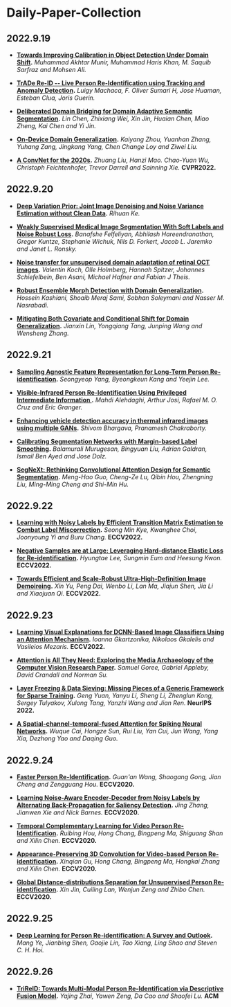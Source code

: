 # Daily-Paper-Collection

## 2022.9.19
* **[Towards Improving Calibration in Object Detection Under Domain Shift](https://arxiv.org/pdf/2209.07601.pdf).** *Muhammad Akhtar Munir, Muhammad Haris Khan, M. Saquib Sarfraz and Mohsen Ali.*

* **[TrADe Re-ID -- Live Person Re-Identification using Tracking and Anomaly Detection](https://arxiv.org/pdf/2209.06452.pdf).** *Luigy Machaca, F. Oliver Sumari H, Jose Huaman, Esteban Clua, Joris Guerin.*

* **[Deliberated Domain Bridging for Domain Adaptive Semantic Segmentation](https://arxiv.org/pdf/2209.07695.pdf).** *Lin Chen, Zhixiang Wei, Xin Jin, Huaian Chen, Miao Zheng, Kai Chen and Yi Jin.*

* **[On-Device Domain Generalization](https://arxiv.org/pdf/2209.07521.pdf).** *Kaiyang Zhou, Yuanhan Zhang, Yuhang Zang, Jingkang Yang, Chen Change Loy and Ziwei Liu.*

* **[A ConvNet for the 2020s](https://openaccess.thecvf.com/content/CVPR2022/papers/Liu_A_ConvNet_for_the_2020s_CVPR_2022_paper.pdf).** *Zhuang Liu, Hanzi Mao. Chao-Yuan Wu, Christoph Feichtenhofer, Trevor Darrell and Sainning Xie.*  **CVPR2022.**

## 2022.9.20
* **[Deep Variation Prior: Joint Image Denoising and Noise Variance Estimation without Clean Data](https://arxiv.org/pdf/2209.09214.pdf).** *Rihuan Ke.*

* **[Weakly Supervised Medical Image Segmentation With Soft Labels and Noise Robust Loss](https://arxiv.org/pdf/2209.08172.pdf).** *Banafshe Felfeliyan, Abhilash Hareendranathan, Gregor Kuntze, Stephanie Wichuk, Nils D. Forkert, Jacob L. Jaremko and Janet L. Ronsky.*

* **[Noise transfer for unsupervised domain adaptation of retinal OCT images](https://arxiv.org/pdf/2209.08097.pdf).** *Valentin Koch, Olle Holmberg, Hannah Spitzer, Johannes Schiefelbein, Ben Asani, Michael Hafner and Fabian J Theis.*

* **[Robust Ensemble Morph Detection with Domain Generalization](https://arxiv.org/pdf/2209.08130.pdf).** *Hossein Kashiani, Shoaib Meraj Sami, Sobhan Soleymani and Nasser M. Nasrabadi.*

* **[Mitigating Both Covariate and Conditional Shift for Domain Generalization](https://arxiv.org/pdf/2209.08253.pdf).** *Jianxin Lin, Yongqiang Tang, Junping Wang and Wensheng Zhang.*

## 2022.9.21

* **[Sampling Agnostic Feature Representation for Long-Term Person Re-identification](https://arxiv.org/pdf/2209.09574.pdf).** *Seongyeop Yang, Byeongkeun Kang and Yeejin Lee.*

* **[Visible-Infrared Person Re-Identification Using Privileged Intermediate Information
](https://arxiv.org/pdf/2209.09348.pdf).** *Mahdi Alehdaghi, Arthur Josi, Rafael M. O. Cruz and Eric Granger.*

* **[Enhancing vehicle detection accuracy in thermal infrared images using multiple GANs](https://arxiv.org/pdf/2209.09808.pdf).** *Shivom Bhargava, Pranamesh Chakraborty.*

* **[Calibrating Segmentation Networks with Margin-based Label Smoothing](https://arxiv.org/pdf/2209.09641.pdf).** *Balamurali Murugesan, Bingyuan Liu, Adrian Galdran, Ismail Ben Ayed and Jose Dolz.*

* **[SegNeXt: Rethinking Convolutional Attention Design for Semantic Segmentation](https://arxiv.org/pdf/2209.08575.pdf).** *Meng-Hao Guo, Cheng-Ze Lu, Qibin Hou, Zhengning Liu, Ming-Ming Cheng and Shi-Min Hu.*

## 2022.9.22
* **[Learning with Noisy Labels by Efficient Transition Matrix Estimation to Combat Label Miscorrection](https://arxiv.org/pdf/2111.14932.pdf).** *Seong Min Kye, Kwanghee Choi, Joonyoung Yi and Buru Chang.*  **ECCV2022.**

* **[Negative Samples are at Large: Leveraging Hard-distance Elastic Loss for Re-identification](https://arxiv.org/pdf/2207.09884.pdf).** *Hyungtae Lee, Sungmin Eum and Heesung Kwon.*  **ECCV2022.**

* **[Towards Efficient and Scale-Robust Ultra-High-Definition Image Demoireing](https://arxiv.org/pdf/2207.09935.pdf).** *Xin Yu, Peng Dai, Wenbo Li, Lan Ma, Jiajun Shen, Jia Li and Xiaojuan Qi.*  **ECCV2022.**

## 2022.9.23
* **[Learning Visual Explanations for DCNN-Based Image Classifiers Using an Attention Mechanism](https://arxiv.org/pdf/2209.11189.pdf).** *Ioanna Gkartzonika, Nikolaos Gkalelis and Vasileios Mezaris.*  **ECCV2022.**

* **[Attention is All They Need: Exploring the Media Archaeology of the Computer Vision Research Paper](https://arxiv.org/pdf/2209.11200.pdf).** *Samuel Goree, Gabriel Appleby, David Crandall and Norman Su.*

* **[Layer Freezing & Data Sieving: Missing Pieces of a Generic Framework for Sparse Training](https://arxiv.org/pdf/2209.11204.pdf).** *Geng Yuan, Yanyu Li, Sheng Li, Zhenglun Kong, Sergey Tulyakov, Xulong Tang, Yanzhi Wang and Jian Ren.*  **NeurIPS 2022.**

* **[A Spatial-channel-temporal-fused Attention for Spiking Neural Networks](https://arxiv.org/pdf/2209.10837.pdf).** *Wuque Cai, Hongze Sun, Rui Liu, Yan Cui, Jun Wang, Yang Xia, Dezhong Yao and Daqing Guo.*

## 2022.9.24
* **[Faster Person Re-Identification](https://arxiv.org/pdf/2008.06826.pdf).** *Guan'an Wang, Shaogang Gong, Jian Cheng and Zengguang Hou.*  **ECCV2020.**

* **[Learning Noise-Aware Encoder-Decoder from Noisy Labels by Alternating Back-Propagation for Saliency Detection](https://arxiv.org/pdf/2007.12211.pdf).** *Jing Zhang, Jianwen Xie and Nick Barnes.*  **ECCV2020.**

* **[Temporal Complementary Learning for Video Person Re-Identification](https://arxiv.org/pdf/2007.09357.pdf).** *Ruibing Hou, Hong Chang, Bingpeng Ma, Shiguang Shan and Xilin Chen.*  **ECCV2020.**

* **[Appearance-Preserving 3D Convolution for Video-based Person Re-identification](https://arxiv.org/pdf/2007.08434.pdf).** *Xinqian Gu, Hong Chang, Bingpeng Ma, Hongkai Zhang and Xilin Chen.*  **ECCV2020.**

* **[Global Distance-distributions Separation for Unsupervised Person Re-identification](https://arxiv.org/pdf/2006.00752.pdf).** *Xin Jin, Cuiling Lan, Wenjun Zeng and Zhibo Chen.*  **ECCV2020.**

## 2022.9.25
* **[Deep Learning for Person Re-identification: A Survey and Outlook](https://arxiv.org/pdf/2001.04193.pdf).** *Mang Ye, Jianbing Shen, Gaojie Lin, Tao Xiang, Ling Shao and Steven C. H. Hoi.*

## 2022.9.26
* **[TriReID: Towards Multi-Modal Person Re-Identification via Descriptive Fusion Model](https://dl.acm.org/doi/pdf/10.1145/3512527.3531397).** *Yajing Zhai, Yawen Zeng, Da Cao and Shaofei Lu.*  **ACM**

